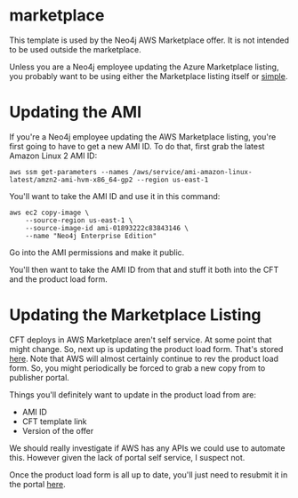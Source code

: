 # marketplace
This template is used by the Neo4j AWS Marketplace offer. It is not intended to be used outside the marketplace. 

Unless you are a Neo4j employee updating the Azure Marketplace listing, you probably want to be using either the Marketplace listing itself or [simple](../simple).

# Updating the AMI
If you're a Neo4j employee updating the AWS Marketplace listing, you're first going to have to get a new AMI ID. To do that, first grab the latest Amazon Linux 2 AMI ID:

    aws ssm get-parameters --names /aws/service/ami-amazon-linux-latest/amzn2-ami-hvm-x86_64-gp2 --region us-east-1 

You'll want to take the AMI ID and use it in this command:

    aws ec2 copy-image \
        --source-region us-east-1 \
        --source-image-id ami-01893222c83843146 \
        --name "Neo4j Enterprise Edition"

Go into the AMI permissions and make it public.

You'll then want to take the AMI ID from that and stuff it both into the CFT and the product load form.

# Updating the Marketplace Listing
CFT deploys in AWS Marketplace aren't self service.  At some point that might change.  So, next up is updating the product load form.  That's stored [here](https://docs.google.com/spreadsheets/d/1Nmpw3etZX7xj6nQgS5w3K2B-i0gJevdQ/edit?usp=sharing&ouid=115505246243451814800&rtpof=true&sd=true).  Note that AWS will almost certainly continue to rev the product load form.  So, you might periodically be forced to grab a new copy from to publisher portal.

Things you'll definitely want to update in the product load from are:

* AMI ID
* CFT template link
* Version of the offer

We should really investigate if AWS has any APIs we could use to automate this.  However given the lack of portal self service, I suspect not.

Once the product load form is all up to date, you'll just need to resubmit it in the portal [here](https://aws.amazon.com/marketplace/management/offers).
